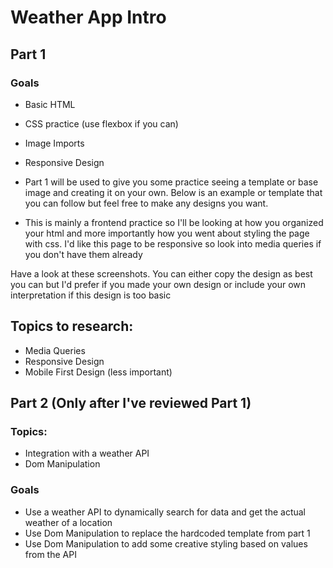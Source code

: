 # Weather App Intro

## Part 1
### Goals
- Basic HTML 
- CSS practice (use flexbox if you can)
- Image Imports
- Responsive Design 

- Part 1 will be used to give you some practice seeing a template or base image and creating it on your own. Below is an example or template that you can follow but feel free to make any designs you want. 
- This is mainly a frontend practice so I'll be looking at how you organized your html and more importantly how you went about styling the page with css. I'd like this page to be responsive so look into media queries if you don't have them already 

Have a look at these screenshots. You can either copy the design as best you can but I'd prefer if you made your own design or include your own interpretation if this design is too basic 

## Topics to research:
- Media Queries 
- Responsive Design 
- Mobile First Design (less important) 

## Part 2 (Only after I've reviewed Part 1)
### Topics:
- Integration with a weather API
- Dom Manipulation

### Goals
- Use a weather API to dynamically search for data and get the actual weather of a location
- Use Dom Manipulation to replace the hardcoded template from part 1
- Use Dom Manipulation to add some creative styling based on values from the API 